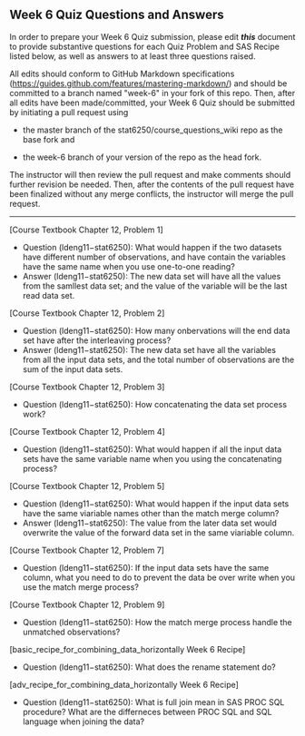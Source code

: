 ## Week 6 Quiz Questions and Answers

In order to prepare your Week 6 Quiz submission, please edit ***this*** document to provide substantive questions for each Quiz Problem and SAS Recipe listed below, as well as answers to at least three questions raised.

All edits should conform to GitHub Markdown specifications (https://guides.github.com/features/mastering-markdown/) and should be committed to a branch named "week-6" in your fork of this repo. Then, after all edits have been made/committed, your Week 6 Quiz should be submitted by initiating a pull request using

- the master branch of the stat6250/course_questions_wiki repo as the base fork and

- the week-6 branch of your version of the repo as the head fork.

The instructor will then review the pull request and make comments should further revision be needed. Then, after the contents of the pull request have been finalized without any merge conflicts, the instructor will merge the pull request.

********************************************************************************



[Course Textbook Chapter 12, Problem 1]
- Question (ldeng11−stat6250): What would happen if the two datasets have different number of observations, and have contain the variables have the same name when you use one-to-one reading?
- Answer (ldeng11−stat6250): The new data set will have all the values from the samllest data set; and the value of the variable will be the last read data set.



[Course Textbook Chapter 12, Problem 2]
- Question (ldeng11−stat6250): How many onbervations will the end data set have after the interleaving process?
- Answer (ldeng11−stat6250): The new data set have all the variables from all the input data sets, and the total number of observations are the sum of the input data sets.



[Course Textbook Chapter 12, Problem 3]
- Question (ldeng11−stat6250): How concatenating the data set process work?



[Course Textbook Chapter 12, Problem 4]
- Question (ldeng11−stat6250): What would happen if all the input data sets have the same variable name when you using the concatenating process?



[Course Textbook Chapter 12, Problem 5]
- Question (ldeng11−stat6250): What would happen if the input data sets have the same viariable names other than the match merge column?
- Answer (ldeng11−stat6250): The value from the later data set would overwrite the value of the forward data set in the same viariable column.



[Course Textbook Chapter 12, Problem 7]
- Question (ldeng11−stat6250): If the input data sets have the same column, what you need to do to prevent the data be over write when you use the match merge process?



[Course Textbook Chapter 12, Problem 9]
- Question (ldeng11−stat6250): How the match merge process handle the unmatched observations?



[basic_recipe_for_combining_data_horizontally Week 6 Recipe]
- Question (ldeng11−stat6250): What does the rename statement do?



[adv_recipe_for_combining_data_horizontally Week 6 Recipe]
- Question (ldeng11−stat6250): What is full join mean in SAS PROC SQL procedure? What are the differneces between PROC SQL and SQL language when joining the data? 


